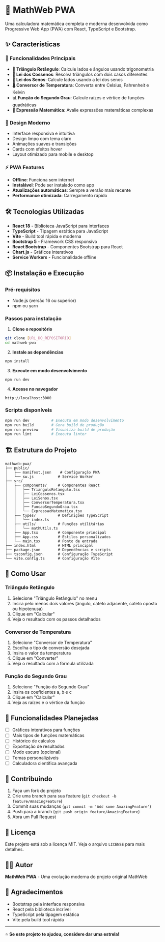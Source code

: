# 🧮 MathWeb PWA

Uma calculadora matemática completa e moderna desenvolvida como Progressive Web App (PWA) com React, TypeScript e Bootstrap.

## ✨ Características

### 🚀 **Funcionalidades Principais**

- **📐 Triângulo Retângulo**: Calcule lados e ângulos usando trigonometria
- **🔺 Lei dos Cossenos**: Resolva triângulos com dois casos diferentes
- **📏 Lei dos Senos**: Calcule lados usando a lei dos senos
- **🌡️ Conversor de Temperatura**: Converta entre Celsius, Fahrenheit e Kelvin
- **📊 Função do Segundo Grau**: Calcule raízes e vértice de funções quadráticas
- **🧮 Expressão Matemática**: Avalie expressões matemáticas complexas

### 🎨 **Design Moderno**

- Interface responsiva e intuitiva
- Design limpo com tema claro
- Animações suaves e transições
- Cards com efeitos hover
- Layout otimizado para mobile e desktop

### ⚡ **PWA Features**

- **Offline**: Funciona sem internet
- **Instalável**: Pode ser instalado como app
- **Atualizações automáticas**: Sempre a versão mais recente
- **Performance otimizada**: Carregamento rápido

## 🛠️ Tecnologias Utilizadas

- **React 18** - Biblioteca JavaScript para interfaces
- **TypeScript** - Tipagem estática para JavaScript
- **Vite** - Build tool rápida e moderna
- **Bootstrap 5** - Framework CSS responsivo
- **React Bootstrap** - Componentes Bootstrap para React
- **Chart.js** - Gráficos interativos
- **Service Workers** - Funcionalidade offline

## 📦 Instalação e Execução

### Pré-requisitos

- Node.js (versão 16 ou superior)
- npm ou yarn

### Passos para instalação

1. **Clone o repositório**

```bash
git clone [URL_DO_REPOSITORIO]
cd mathweb-pwa
```

2. **Instale as dependências**

```bash
npm install
```

3. **Execute em modo desenvolvimento**

```bash
npm run dev
```

4. **Acesse no navegador**

```
http://localhost:3000
```

### Scripts disponíveis

```bash
npm run dev          # Executa em modo desenvolvimento
npm run build        # Gera build de produção
npm run preview      # Visualiza build de produção
npm run lint         # Executa linter
```

## 🏗️ Estrutura do Projeto

```
mathweb-pwa/
├── public/
│   ├── manifest.json    # Configuração PWA
│   └── sw.js           # Service Worker
├── src/
│   ├── components/     # Componentes React
│   │   ├── TrianguloRetangulo.tsx
│   │   ├── LeiCossenos.tsx
│   │   ├── LeiSenos.tsx
│   │   ├── ConversorTemperatura.tsx
│   │   ├── FuncaoSegundoGrau.tsx
│   │   └── ExpressaoMatematica.tsx
│   ├── types/          # Definições TypeScript
│   │   └── index.ts
│   ├── utils/          # Funções utilitárias
│   │   └── mathUtils.ts
│   ├── App.tsx         # Componente principal
│   ├── App.css         # Estilos personalizados
│   └── main.tsx        # Ponto de entrada
├── index.html          # HTML principal
├── package.json        # Dependências e scripts
├── tsconfig.json       # Configuração TypeScript
└── vite.config.ts      # Configuração Vite
```

## 🧮 Como Usar

### Triângulo Retângulo

1. Selecione "Triângulo Retângulo" no menu
2. Insira pelo menos dois valores (ângulo, cateto adjacente, cateto oposto ou hipotenusa)
3. Clique em "Calcular"
4. Veja o resultado com os passos detalhados

### Conversor de Temperatura

1. Selecione "Conversor de Temperatura"
2. Escolha o tipo de conversão desejada
3. Insira o valor da temperatura
4. Clique em "Converter"
5. Veja o resultado com a fórmula utilizada

### Função do Segundo Grau

1. Selecione "Função do Segundo Grau"
2. Insira os coeficientes a, b e c
3. Clique em "Calcular"
4. Veja as raízes e o vértice da função

## 🎯 Funcionalidades Planejadas

- [ ] Gráficos interativos para funções
- [ ] Mais tipos de funções matemáticas
- [ ] Histórico de cálculos
- [ ] Exportação de resultados
- [ ] Modo escuro (opcional)
- [ ] Temas personalizáveis
- [ ] Calculadora científica avançada

## 🤝 Contribuindo

1. Faça um fork do projeto
2. Crie uma branch para sua feature (`git checkout -b feature/AmazingFeature`)
3. Commit suas mudanças (`git commit -m 'Add some AmazingFeature'`)
4. Push para a branch (`git push origin feature/AmazingFeature`)
5. Abra um Pull Request

## 📝 Licença

Este projeto está sob a licença MIT. Veja o arquivo `LICENSE` para mais detalhes.

## 👨‍💻 Autor

**MathWeb PWA** - Uma evolução moderna do projeto original MathWeb

## 🙏 Agradecimentos

- Bootstrap pela interface responsiva
- React pela biblioteca incrível
- TypeScript pela tipagem estática
- Vite pela build tool rápida

---

⭐ **Se este projeto te ajudou, considere dar uma estrela!**
